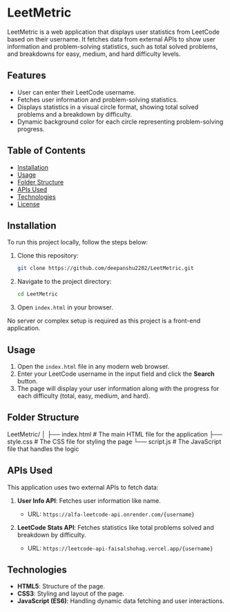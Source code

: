 # LeetMetric

LeetMetric is a web application that displays user statistics from LeetCode based on their username. It fetches data from external APIs to show user information and problem-solving statistics, such as total solved problems, and breakdowns for easy, medium, and hard difficulty levels.

## Features

- User can enter their LeetCode username.
- Fetches user information and problem-solving statistics.
- Displays statistics in a visual circle format, showing total solved problems and a breakdown by difficulty.
- Dynamic background color for each circle representing problem-solving progress.

## Table of Contents

- [Installation](#installation)
- [Usage](#usage)
- [Folder Structure](#folder-structure)
- [APIs Used](#apis-used)
- [Technologies](#technologies)
- [License](#license)

## Installation

To run this project locally, follow the steps below:

1. Clone this repository:
    ```bash
    git clone https://github.com/deepanshu2202/LeetMetric.git
    ```

2. Navigate to the project directory:
    ```bash
    cd LeetMetric
    ```

3. Open `index.html` in your browser.

No server or complex setup is required as this project is a front-end application.

## Usage

1. Open the `index.html` file in any modern web browser.
2. Enter your LeetCode username in the input field and click the **Search** button.
3. The page will display your user information along with the progress for each difficulty (total, easy, medium, and hard).

## Folder Structure

LeetMetric/
│
├── index.html         # The main HTML file for the application
├── style.css          # The CSS file for styling the page
└── script.js          # The JavaScript file that handles the logic


## APIs Used

This application uses two external APIs to fetch data:

1. **User Info API**: Fetches user information like name.
   - URL: `https://alfa-leetcode-api.onrender.com/{username}`

2. **LeetCode Stats API**: Fetches statistics like total problems solved and breakdown by difficulty.
   - URL: `https://leetcode-api-faisalshohag.vercel.app/{username}`

## Technologies

- **HTML5**: Structure of the page.
- **CSS3**: Styling and layout of the page.
- **JavaScript (ES6)**: Handling dynamic data fetching and user interactions.

